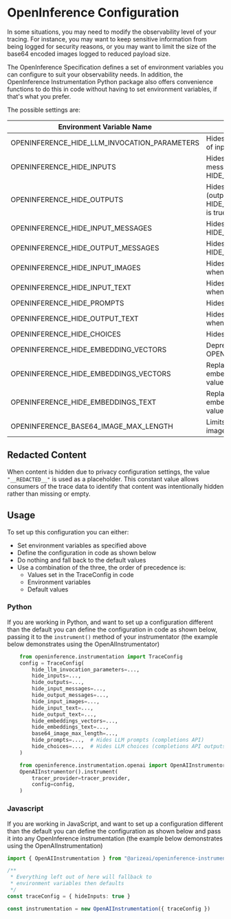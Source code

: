 # OpenInference Configuration

In some situations, you may need to modify the observability level of your tracing. For instance, you may want to keep sensitive information from being logged for security reasons, or you may want to limit the size of the base64 encoded images logged to reduced payload size.

The OpenInference Specification defines a set of environment variables you can configure to suit your observability needs. In addition, the OpenInference Instrumentation Python package also offers convenience functions to do this in code without having to set environment variables, if that's what you prefer.

The possible settings are:

| Environment Variable Name                    | Effect                                                                                                                         | Type | Default |
|----------------------------------------------|--------------------------------------------------------------------------------------------------------------------------------|------|---------|
| OPENINFERENCE_HIDE_LLM_INVOCATION_PARAMETERS | Hides LLM invocation parameters (independent of input/output hiding)                                                           | bool | False   |
| OPENINFERENCE_HIDE_INPUTS                    | Hides input.value and all input messages (input messages are hidden if either HIDE_INPUTS OR HIDE_INPUT_MESSAGES is true)      | bool | False   |
| OPENINFERENCE_HIDE_OUTPUTS                   | Hides output.value and all output messages (output messages are hidden if either HIDE_OUTPUTS OR HIDE_OUTPUT_MESSAGES is true) | bool | False   |
| OPENINFERENCE_HIDE_INPUT_MESSAGES            | Hides all input messages (independent of HIDE_INPUTS)                                                                          | bool | False   |
| OPENINFERENCE_HIDE_OUTPUT_MESSAGES           | Hides all output messages (independent of HIDE_OUTPUTS)                                                                        | bool | False   |
| OPENINFERENCE_HIDE_INPUT_IMAGES              | Hides images from input messages (only applies when input messages are not already hidden)                                     | bool | False   |
| OPENINFERENCE_HIDE_INPUT_TEXT                | Hides text from input messages (only applies when input messages are not already hidden)                                       | bool | False   |
| OPENINFERENCE_HIDE_PROMPTS                   | Hides LLM prompts (completions API)                                                                                            | bool | False   |
| OPENINFERENCE_HIDE_OUTPUT_TEXT               | Hides text from output messages (only applies when output messages are not already hidden)                                     | bool | False   |
| OPENINFERENCE_HIDE_CHOICES                   | Hides LLM choices (completions API outputs)                                                                                    | bool | False   |
| OPENINFERENCE_HIDE_EMBEDDING_VECTORS         | Deprecated: use OPENINFERENCE_HIDE_EMBEDDINGS_VECTORS                                                                          | bool | False   |
| OPENINFERENCE_HIDE_EMBEDDINGS_VECTORS        | Replaces embedding.embeddings.*.embedding.vector values with `"__REDACTED__"`                                                  | bool | False   |
| OPENINFERENCE_HIDE_EMBEDDINGS_TEXT           | Replaces embedding.embeddings.*.embedding.text values with `"__REDACTED__"`                                                    | bool | False   |
| OPENINFERENCE_BASE64_IMAGE_MAX_LENGTH        | Limits characters of a base64 encoding of an image                                                                             | int  | 32,000  |

## Redacted Content

When content is hidden due to privacy configuration settings, the value `"__REDACTED__"` is used as a placeholder. This constant value allows consumers of the trace data to identify that content was intentionally hidden rather than missing or empty.

## Usage

To set up this configuration you can either:
- Set environment variables as specified above
- Define the configuration in code as shown below
- Do nothing and fall back to the default values
- Use a combination of the three, the order of precedence is:
  - Values set in the TraceConfig in code
  - Environment variables
  - Default values

### Python

If you are working in Python, and want to set up a configuration different than the default you can define the configuration in code as shown below, passing it to the `instrument()` method of your instrumentator (the example below demonstrates using the OpenAIInstrumentator)
```python
    from openinference.instrumentation import TraceConfig
    config = TraceConfig(
        hide_llm_invocation_parameters=...,
        hide_inputs=...,
        hide_outputs=...,
        hide_input_messages=...,
        hide_output_messages=...,
        hide_input_images=...,
        hide_input_text=...,
        hide_output_text=...,
        hide_embeddings_vectors=...,
        hide_embeddings_text=...,
        base64_image_max_length=...,
        hide_prompts=...,  # Hides LLM prompts (completions API)
        hide_choices=...,  # Hides LLM choices (completions API outputs)
    )

    from openinference.instrumentation.openai import OpenAIInstrumentor
    OpenAIInstrumentor().instrument(
        tracer_provider=tracer_provider,
        config=config,
    )
```

### Javascript

If you are working in JavaScript, and want to set up a configuration different than the default you can define the configuration as shown below and pass it into any OpenInference instrumentation (the example below demonstrates using the OpenAIInstrumentation)

```typescript
import { OpenAIInstrumentation } from "@arizeai/openinference-instrumentation-openai"

/**
 * Everything left out of here will fallback to
 * environment variables then defaults
 */
const traceConfig = { hideInputs: true }

const instrumentation = new OpenAIInstrumentation({ traceConfig })
```
